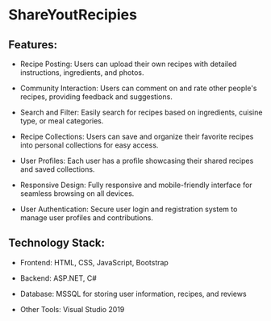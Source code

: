 # ShareYoutRecipies

## Features:

- Recipe Posting: Users can upload their own recipes with detailed instructions, ingredients, and photos.

- Community Interaction: Users can comment on and rate other people's recipes, providing feedback and suggestions.

- Search and Filter: Easily search for recipes based on ingredients, cuisine type, or meal categories.

- Recipe Collections: Users can save and organize their favorite recipes into personal collections for easy access.

- User Profiles: Each user has a profile showcasing their shared recipes and saved collections.

- Responsive Design: Fully responsive and mobile-friendly interface for seamless browsing on all devices.

- User Authentication: Secure user login and registration system to manage user profiles and contributions.


## Technology Stack:

- Frontend: HTML, CSS, JavaScript, Bootstrap

- Backend: ASP.NET, C#

- Database: MSSQL for storing user information, recipes, and reviews

- Other Tools: Visual Studio 2019
